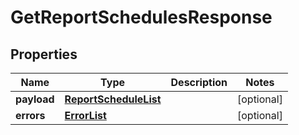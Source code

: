 # GetReportSchedulesResponse

## Properties
Name | Type | Description | Notes
------------ | ------------- | ------------- | -------------
**payload** | [**ReportScheduleList**](ReportScheduleList.md) |  |  [optional]
**errors** | [**ErrorList**](ErrorList.md) |  |  [optional]
